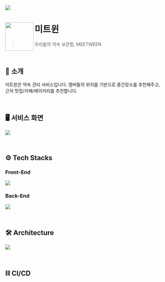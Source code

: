 ![](https://velog.velcdn.com/images/asdjhqwd/post/9c743fd6-0987-45f8-8984-14a1869b2696/image.png)

# 미트윈<img src="https://velog.velcdn.com/images/soozzang/post/bdb5d886-8c90-4681-9f9f-f1bc909410ae/image.png" align=left width=90>

> 우리들의 약속 보관함, MEETWEEN

<br>

## 💬 소개
미트윈은 약속 관리 서비스입니다. 멤버들의 위치를 기반으로 중간장소를 추천해주고, 근처 맛집/카페/베이커리를 추천합니다.

<br>

## 🖥️ 서비스 화면
![](https://velog.velcdn.com/images/asdjhqwd/post/a3e84763-95c0-4f86-aaa6-6df654d6abc8/image.png)

<br>

## ⚙️ Tech Stacks
### Front-End
![](https://velog.velcdn.com/images/asdjhqwd/post/d84c274c-240f-4fee-9926-71d504eeb57a/image.png)

### Back-End
![](https://velog.velcdn.com/images/asdjhqwd/post/b59ab001-0480-4d6a-bd94-a61c20ca76a1/image.png)

<br>

## 🛠️ Architecture
![](https://velog.velcdn.com/images/asdjhqwd/post/9468e535-3705-46cf-91b2-eecf27994b0e/image.png)

<br>

## ⛓️ CI/CD
